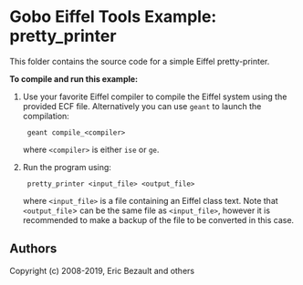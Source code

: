 # Gobo Eiffel Tools Example: pretty_printer

This folder contains the source code for a simple Eiffel pretty-printer.

**To compile and run this example:**

1. Use your favorite Eiffel compiler to compile the Eiffel system using
   the provided ECF file. Alternatively you can use `geant` to launch
   the compilation:
   
        geant compile_<compiler>
       
    where `<compiler>` is either `ise` or `ge`.

2. Run the program using:

        pretty_printer <input_file> <output_file>

    where `<input_file>` is a file containing an Eiffel class text.
    Note that `<output_file`> can be the same file as `<input_file>`,
    however it is recommended to make a backup of the file to be
    converted in this case.

## Authors

Copyright (c) 2008-2019, Eric Bezault and others
